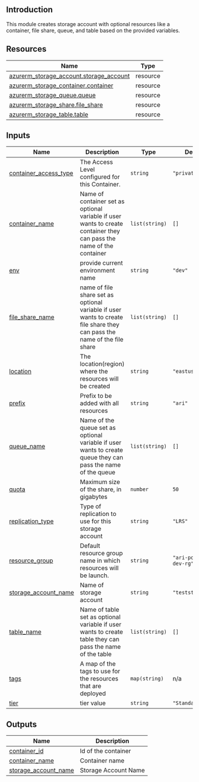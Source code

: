 <!-- BEGIN_TF_DOCS -->
## Introduction
This module creates storage account with optional resources like a container, file share, queue, and table based on the provided variables.

## Resources

| Name | Type |
|------|------|
| [azurerm_storage_account.storage_account](https://registry.terraform.io/providers/hashicorp/azurerm/latest/docs/resources/storage_account) | resource |
| [azurerm_storage_container.container](https://registry.terraform.io/providers/hashicorp/azurerm/latest/docs/resources/storage_container) | resource |
| [azurerm_storage_queue.queue](https://registry.terraform.io/providers/hashicorp/azurerm/latest/docs/resources/storage_queue) | resource |
| [azurerm_storage_share.file_share](https://registry.terraform.io/providers/hashicorp/azurerm/latest/docs/resources/storage_share) | resource |
| [azurerm_storage_table.table](https://registry.terraform.io/providers/hashicorp/azurerm/latest/docs/resources/storage_table) | resource |

## Inputs

| Name | Description | Type | Default | Required |
|------|-------------|------|---------|:--------:|
| <a name="input_container_access_type"></a> [container\_access\_type](#input\_container\_access\_type) | The Access Level configured for this Container. | `string` | `"private"` | no |
| <a name="input_container_name"></a> [container\_name](#input\_container\_name) | Name of container set as optional variable if user wants to create container they can pass the name of the container | `list(string)` | `[]` | no |
| <a name="input_env"></a> [env](#input\_env) | provide current environment name | `string` | `"dev"` | no |
| <a name="input_file_share_name"></a> [file\_share\_name](#input\_file\_share\_name) | name of file share set as optional variable if user wants to create file share they can pass the name of the file share | `list(string)` | `[]` | no |
| <a name="input_location"></a> [location](#input\_location) | The location(region) where the resources will be created | `string` | `"eastus"` | no |
| <a name="input_prefix"></a> [prefix](#input\_prefix) | Prefix to be added with all resources | `string` | `"ari"` | no |
| <a name="input_queue_name"></a> [queue\_name](#input\_queue\_name) | Name of the queue set as optional variable if user wants to create queue they can pass the name of the queue | `list(string)` | `[]` | no |
| <a name="input_quota"></a> [quota](#input\_quota) | Maximum size of the share, in gigabytes | `number` | `50` | no |
| <a name="input_replication_type"></a> [replication\_type](#input\_replication\_type) | Type of replication to use for this storage account | `string` | `"LRS"` | no |
| <a name="input_resource_group"></a> [resource\_group](#input\_resource\_group) | Default resource group name in which resources will be launch. | `string` | `"ari-portal-dev-rg"` | no |
| <a name="input_storage_account_name"></a> [storage\_account\_name](#input\_storage\_account\_name) | Name of storage account | `string` | `"teststorage01"` | no |
| <a name="input_table_name"></a> [table\_name](#input\_table\_name) | Name of table set as optional variable if user wants to create table they can pass the name of the table | `list(string)` | `[]` | no |
| <a name="input_tags"></a> [tags](#input\_tags) | A map of the tags to use for the resources that are deployed | `map(string)` | n/a | yes |
| <a name="input_tier"></a> [tier](#input\_tier) | tier value | `string` | `"Standard"` | no |

## Outputs

| Name | Description |
|------|-------------|
| <a name="output_container_id"></a> [container\_id](#output\_container\_id) | Id of the container |
| <a name="output_container_name"></a> [container\_name](#output\_container\_name) | Container name |
| <a name="output_storage_account_name"></a> [storage\_account\_name](#output\_storage\_account\_name) | Storage Account Name |
<!-- END_TF_DOCS -->